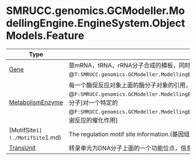 ﻿
# SMRUCC.genomics.GCModeller.ModellingEngine.EngineSystem.ObjectModels.Feature

|Type|Summary|
|----|-------|
|[Gene](./Gene.md)|是mRNA，tRNA，rRNA分子合成的模板，同时也是@``T:SMRUCC.genomics.GCModeller.ModellingEngine.EngineSystem.ObjectModels.Feature.TransUnit``对象的组成单元|
|[MetabolismEnzyme](./MetabolismEnzyme.md)|每一个酶促反应对象上面的酶分子对象的引用，一个@``F:SMRUCC.genomics.GCModeller.ModellingEngine.EngineSystem.ObjectModels.Feature.MetabolismEnzyme.EnzymeMetabolite``[酶分子]对一个特定的@``F:SMRUCC.genomics.GCModeller.ModellingEngine.EngineSystem.ObjectModels.Feature.MetabolismEnzyme.EnzymeKineticLaw``[代谢反应的催化作用]|
|[MotifSite`1](./MotifSite`1.md)|The regulation motif site information.(基因组之上的调控位点的信息)|
|[TransUnit](./TransUnit.md)|转录单元为DNA分子上面的一个功能位点，信息存储组织功能|

